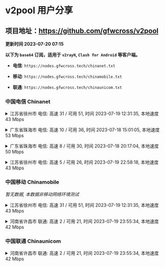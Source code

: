 # v2pool 用户分享
## 项目地址：<https://github.com/gfwcross/v2pool>
**更新时间 2023-07-20 07:15**


**以下为 `base64` 订阅，适用于 `v2rayN`, `Clash for Android` 等客户端。**

- **电信**: `https://nodes.gfwcross.tech/chinanet.txt`

- **移动**: `https://nodes.gfwcross.tech/chinamobile.txt`

- **联通**: `https://nodes.gfwcross.tech/chinaunicom.txt`


### 中国电信 Chinanet
<details><summary>江苏省徐州市 电信: 高速 31 / 可用 51, 时间 2023-07-19 12:31:35, 本地速度 43 Mbps</summary><p>可用节点订阅：https://transfer.sh/OmL5dl56Am/running.txt<br>高速节点订阅：https://transfer.sh/xQ4L21Rc78/good.txt<br>低延迟节点订阅：https://transfer.sh/8aKQ6JOdtB/low_delay.txt</p></details>
<p></p><details><summary>广东省珠海市 电信: 高速 10 / 可用 36, 时间 2023-07-18 15:01:05, 本地速度 53 Mbps</summary><p>可用节点订阅：https://transfer.sh/Ppz1PzGPl1/running.txt<br>高速节点订阅：https://transfer.sh/SnEGDzDCIx/good.txt<br>低延迟节点订阅：https://transfer.sh/p2EwIlExUD/low_delay.txt</p></details>
<p></p><details><summary>广东省珠海市 电信: 高速 8 / 可用 30, 时间 2023-07-18 20:17:04, 本地速度 50 Mbps</summary><p>可用节点订阅：Error<br>高速节点订阅：Error<br>低延迟节点订阅：Error</p></details>
<p></p><details><summary>江苏省徐州市 电信: 高速 5 / 可用 26, 时间 2023-07-19 22:58:18, 本地速度 43 Mbps</summary><p>可用节点订阅：https://transfer.sh/jMns7j41Oc/running.txt<br>高速节点订阅：https://transfer.sh/qCS1cTlFtw/good.txt<br>低延迟节点订阅：https://transfer.sh/tu9m746hbh/low_delay.txt</p></details>
<p></p>

### 中国移动 Chinamobile
<i>暂无数据, 本数据非移动网络环境测试</i>
<details><summary>江苏省徐州市 电信: 高速 31 / 可用 51, 时间 2023-07-19 12:31:35, 本地速度 43 Mbps</summary><p>可用节点订阅：https://transfer.sh/OmL5dl56Am/running.txt<br>高速节点订阅：https://transfer.sh/xQ4L21Rc78/good.txt<br>低延迟节点订阅：https://transfer.sh/8aKQ6JOdtB/low_delay.txt</p></details>
<p></p><details><summary>河南省许昌市 联通: 高速 2 / 可用 21, 时间 2023-07-19 23:55:34, 本地速度 42 Mbps</summary><p>可用节点订阅：https://transfer.sh/lJ7HftoU9A/running.txt<br>高速节点订阅：https://transfer.sh/EtHVGWJyMi/good.txt<br>低延迟节点订阅：https://transfer.sh/fYh17Vbc6H/low_delay.txt</p></details>
<p></p>

### 中国联通 Chinaunicom
<details><summary>河南省许昌市 联通: 高速 2 / 可用 21, 时间 2023-07-19 23:55:34, 本地速度 42 Mbps</summary><p>可用节点订阅：https://transfer.sh/lJ7HftoU9A/running.txt<br>高速节点订阅：https://transfer.sh/EtHVGWJyMi/good.txt<br>低延迟节点订阅：https://transfer.sh/fYh17Vbc6H/low_delay.txt</p></details>
<p></p>